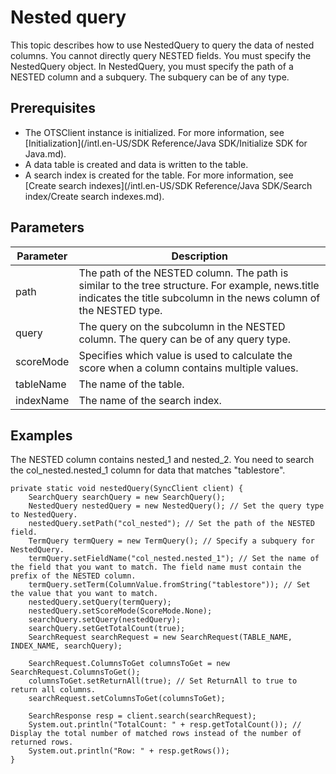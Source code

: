 # Nested query

This topic describes how to use NestedQuery to query the data of nested columns. You cannot directly query NESTED fields. You must specify the NestedQuery object. In NestedQuery, you must specify the path of a NESTED column and a subquery. The subquery can be of any type.

## Prerequisites

-   The OTSClient instance is initialized. For more information, see [Initialization](/intl.en-US/SDK Reference/Java SDK/Initialize SDK for Java.md).
-   A data table is created and data is written to the table.
-   A search index is created for the table. For more information, see [Create search indexes](/intl.en-US/SDK Reference/Java SDK/Search index/Create search indexes.md).

## Parameters

|Parameter|Description|
|---------|-----------|
|path|The path of the NESTED column. The path is similar to the tree structure. For example, news.title indicates the title subcolumn in the news column of the NESTED type.|
|query|The query on the subcolumn in the NESTED column. The query can be of any query type.|
|scoreMode|Specifies which value is used to calculate the score when a column contains multiple values.|
|tableName|The name of the table.|
|indexName|The name of the search index.|

## Examples

The NESTED column contains nested\_1 and nested\_2. You need to search the col\_nested.nested\_1 column for data that matches "tablestore".

```
private static void nestedQuery(SyncClient client) {
    SearchQuery searchQuery = new SearchQuery();
    NestedQuery nestedQuery = new NestedQuery(); // Set the query type to NestedQuery.
    nestedQuery.setPath("col_nested"); // Set the path of the NESTED field.
    TermQuery termQuery = new TermQuery(); // Specify a subquery for NestedQuery.
    termQuery.setFieldName("col_nested.nested_1"); // Set the name of the field that you want to match. The field name must contain the prefix of the NESTED column.
    termQuery.setTerm(ColumnValue.fromString("tablestore")); // Set the value that you want to match.
    nestedQuery.setQuery(termQuery);
    nestedQuery.setScoreMode(ScoreMode.None);
    searchQuery.setQuery(nestedQuery);
    searchQuery.setGetTotalCount(true);
    SearchRequest searchRequest = new SearchRequest(TABLE_NAME, INDEX_NAME, searchQuery);

    SearchRequest.ColumnsToGet columnsToGet = new SearchRequest.ColumnsToGet();
    columnsToGet.setReturnAll(true); // Set ReturnAll to true to return all columns.
    searchRequest.setColumnsToGet(columnsToGet);

    SearchResponse resp = client.search(searchRequest);
    System.out.println("TotalCount: " + resp.getTotalCount()); // Display the total number of matched rows instead of the number of returned rows.
    System.out.println("Row: " + resp.getRows());
}
```

